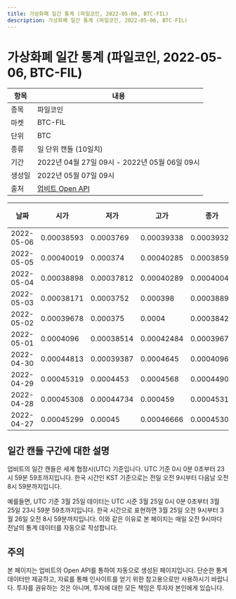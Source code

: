 ```yaml
---
title: 가상화폐 일간 통계 (파일코인, 2022-05-06, BTC-FIL)
description: 가상화폐 일간 통계 (파일코인, 2022-05-06, BTC-FIL)
---
```



가상화폐 일간 통계 (파일코인, 2022-05-06, BTC-FIL)
===

|항목|내용|
|--|--|
|종목|파일코인|
|마켓|BTC-FIL|
|단위|BTC|
|종류|일 단위 캔들 (10일치)|
|기간|2022년 04월 27일 09시 - 2022년 05월 06일 09시|
|생성일|2022년 05월 07일 09시|
|출처|[업비트 Open API](https://docs.upbit.com)|


|날짜|시가|저가|고가|종가|비고|
|--|--|--|--|--|--|
|2022-05-06|0.00038593|0.0003769|0.00039338|0.00039324|    |
|2022-05-05|0.00040019|0.000374|0.00040285|0.00038593|    |
|2022-05-04|0.00038898|0.00037812|0.00040289|0.0004004|    |
|2022-05-03|0.00038171|0.0003752|0.000398|0.00038898|    |
|2022-05-02|0.00039678|0.000375|0.0004|0.0003842|    |
|2022-05-01|0.0004096|0.00038514|0.00042484|0.00039678|    |
|2022-04-30|0.00044813|0.00039387|0.0004645|0.0004096|    |
|2022-04-29|0.00045319|0.0004453|0.0004568|0.00044909|    |
|2022-04-28|0.00045308|0.00044734|0.000459|0.00045318|    |
|2022-04-27|0.00045299|0.00045|0.00046666|0.00045308|    |


일간 캔들 구간에 대한 설명
---


업비트의 일간 캔들은 세계 협정시(UTC) 기준입니다. 
UTC 기준 0시 0분 0초부터 23시 59분 59초까지입니다. 
한국 시간인 KST 기준으로는 전일 오전 9시부터 다음날 오전 8시 59분까지입니다. 


예를들면, UTC 기준 3월 25일 데이터는 UTC 시준 3월 25일 0시 0분 0초부터 3월 25일 23시 59분 59초까지입니다. 
한국 시간으로 표현하면 3월 25일 오전 9시부터 3월 26일 오전 8시 59분까지입니다. 
이와 같은 이유로 본 페이지는 매일 오전 9시마다 전날의 통계 데이터를 자동으로 작성합니다. 


주의
---


본 페이지는 업비트의 Open API를 통하여 자동으로 생성된 페이지입니다. 
단순한 통계 데이터만 제공하고, 자료를 통해 인사이트를 얻기 위한 참고용으로만 사용하시기 바랍니다. 
투자를 권유하는 것은 아니며, 투자에 대한 모든 책임은 투자자 본인에게 있습니다. 
